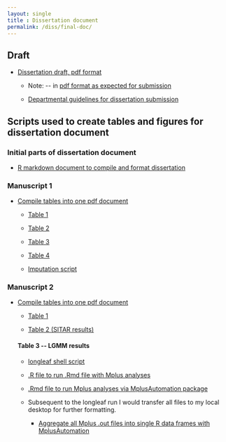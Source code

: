 ```yaml
---
layout: single
title : Dissertation document
permalink: /diss/final-doc/
---
```


## Draft 

* [Dissertation draft, pdf format](../../unc-dissertation-markdown-p2/dissertation.pdf)

    * Note: -- in [pdf format as expected for submission](https://gradschool.unc.edu/academics/thesis-diss/guide/submission.html)
    
    * [Departmental guidelines for dissertation submission](https://sph.unc.edu/files/2017/09/Acad_Policies_Fall_2017.pdf)

## Scripts used to create tables and figures for dissertation document

### Initial parts of dissertation document

* [R markdown document to compile and format dissertation](../../unc-dissertation-markdown-public/dissertation.Rmd)

### Manuscript 1
    
* [Compile tables into one pdf document](../../unc-dissertation-markdown-public/includes/scripts/paper1/tables-ms.Rmd)

   * [Table 1](../../unc-dissertation-markdown-public/includes/scripts/paper1/table1-rev-ms.Rmd)
   * [Table 2](../../unc-dissertation-markdown-public/includes/scripts/paper1/table2-mice.Rmd)

   * [Table 3](../../unc-dissertation-markdown-public/includes/scripts/paper1/table2-mice-ht.Rmd)
            
   * [Table 4](../../unc-dissertation-markdown-public/includes/scripts/paper1/table2-mice-wfl.Rmd)
            
   * [Imputation script](../../unc-dissertation-markdown-public/includes/scripts/paper1/table3-data-handle-weight-impute-rev.Rmd)
            
### Manuscript 2

* [Compile tables into one pdf document](../../unc-dissertation-markdown-public/includes/scripts/paper2/bch-read-all-bf-pdfversion.Rmd)
            
   * [Table 1](../../unc-dissertation-markdown-public/includes/scripts/paper2/table1.Rmd)
   
   * [Table 2 (SITAR results)](../../unc-dissertation-markdown-public/includes/scripts/paper2/initial-m2-impute2.Rmd)
   
   #### Table 3 -- LGMM results
   
   * [longleaf shell script](../../unc-dissertation-markdown-public/includes/scripts/paper2/longleaf/compile-mplus/run-files-data.sh)
   
   * [.R file to run .Rmd file with Mplus analyses](../../unc-dissertation-markdown-public/includes/scripts/paper2/longleaf/compile-mplus/run-mplus-prep.R)
   
   * [.Rmd file to run Mplus analyses via MplusAutomation package](../../unc-dissertation-markdown-public/includes/scripts/paper2/longleaf/compile-mplus/m2-data-scripts-bf.Rmd)
   
   * Subsequent to the longleaf run I would transfer all files to my local desktop for further formatting.
   
      * [Aggregate all Mplus .out files into single R data frames with MplusAutomation](../../unc-dissertation-markdown-public/includes/scripts/paper2/bch-read-all-bf-pdfversion.Rmd)
   
   